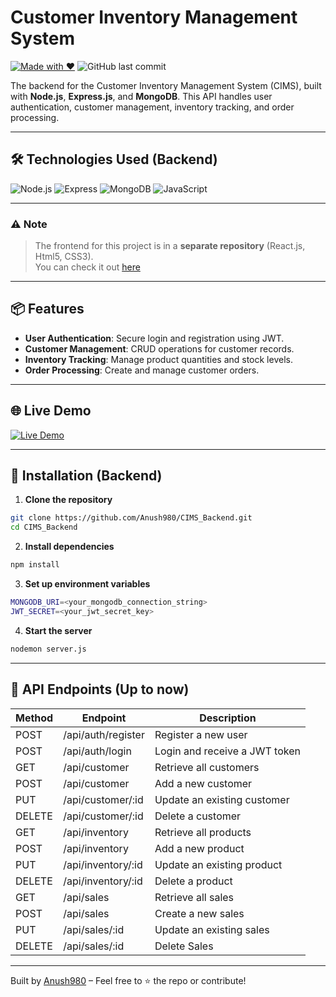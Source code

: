 # Customer Inventory Management System 


[![Made with ❤️](https://img.shields.io/badge/Made%20with-❤️-dark?style=flat-square)](https://github.com/Anush980)
![GitHub last commit](https://img.shields.io/github/last-commit/Anush980/CIMS_Backend?style=flat-square)


The backend for the Customer Inventory Management System (CIMS), built with **Node.js**, **Express.js**, and **MongoDB**. This API handles user authentication, customer management, inventory tracking, and order processing.

---

## 🛠 Technologies Used (Backend)

![Node.js](https://img.shields.io/badge/Node.js-339933?style=flat-square&logo=node.js&logoColor=white)
![Express](https://img.shields.io/badge/Express.js-000000?style=flat-square&logo=express&logoColor=white)
![MongoDB](https://img.shields.io/badge/MongoDB-47A248?style=flat-square&logo=mongodb&logoColor=white)
![JavaScript](https://img.shields.io/badge/JavaScript-F7DF1E?style=flat-square&logo=javascript&logoColor=black)

---

### ⚠️ Note
> The frontend for this project is in a **separate repository** (React.js, Html5, CSS3).  
You can check it out [here](https://github.com/Anush980/Customer_Inventory_Management_System?tab=readme-ov-file)

---

## 📦 Features

- **User Authentication**: Secure login and registration using JWT.
- **Customer Management**: CRUD operations for customer records.
- **Inventory Tracking**: Manage product quantities and stock levels.
- **Order Processing**: Create and manage customer orders.

---

## 🌐 Live Demo

[![Live Demo](https://img.shields.io/badge/CIMS%20Demo-Click-0D1117?style=for-the-badge&logo=github&logoColor=black)](https://cims-ebon.vercel.app/dashboard)

---

## 🚀 Installation (Backend)

1. **Clone the repository**
```bash
git clone https://github.com/Anush980/CIMS_Backend.git
cd CIMS_Backend
```
2. **Install dependencies**
```bash
npm install
```
3. **Set up environment variables**
 ```bash
MONGODB_URI=<your_mongodb_connection_string>
JWT_SECRET=<your_jwt_secret_key>
```
4. **Start the server**
```bash
nodemon server.js
```
---
## 📸 API Endpoints (Up to now)

| Method | Endpoint                   | Description                     |
|--------|----------------------------|---------------------------------|
| POST   | /api/auth/register         | Register a new user             |
| POST   | /api/auth/login            | Login and receive a JWT token   |
| GET    | /api/customer              | Retrieve all customers          |
| POST   | /api/customer              | Add a new customer              |
| PUT    | /api/customer/:id          | Update an existing customer     |
| DELETE | /api/customer/:id          | Delete a customer               |
| GET    | /api/inventory             | Retrieve all products           |
| POST   | /api/inventory             | Add a new product               |
| PUT    | /api/inventory/:id         | Update an existing product      |
| DELETE | /api/inventory/:id         | Delete a product                |
| GET    | /api/sales                 | Retrieve all sales              |
| POST   | /api/sales                 | Create a new sales              |
| PUT    | /api/sales/:id             | Update an existing sales        |
| DELETE | /api/sales/:id             | Delete Sales                    |
---
Built by [Anush980](https://github.com/Anush980) – Feel free to ⭐ the repo or contribute!



   